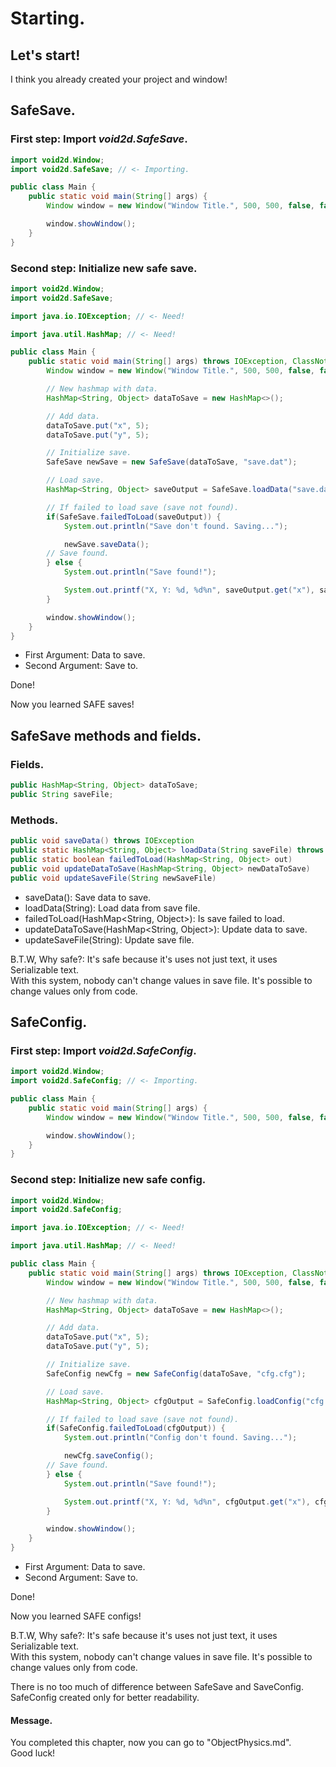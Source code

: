 # Starting.
## Let's start!
I think you already created your project and window!

## SafeSave.
### First step: Import *void2d.SafeSave*.
```java
import void2d.Window;
import void2d.SafeSave; // <- Importing.

public class Main {
    public static void main(String[] args) {
        Window window = new Window("Window Title.", 500, 500, false, false);

        window.showWindow();
    }
}
```

### Second step: Initialize new safe save.
```java
import void2d.Window;
import void2d.SafeSave;

import java.io.IOException; // <- Need!

import java.util.HashMap; // <- Need!

public class Main {
    public static void main(String[] args) throws IOException, ClassNotFoundException {
        Window window = new Window("Window Title.", 500, 500, false, false);

        // New hashmap with data.
        HashMap<String, Object> dataToSave = new HashMap<>();

        // Add data.
        dataToSave.put("x", 5);
        dataToSave.put("y", 5);

        // Initialize save.
        SafeSave newSave = new SafeSave(dataToSave, "save.dat");

        // Load save.
        HashMap<String, Object> saveOutput = SafeSave.loadData("save.dat");

        // If failed to load save (save not found).
        if(SafeSave.failedToLoad(saveOutput)) {
            System.out.println("Save don't found. Saving...");

            newSave.saveData();
        // Save found.
        } else {
            System.out.println("Save found!");

            System.out.printf("X, Y: %d, %d%n", saveOutput.get("x"), saveOutput.get("y"));
        }

        window.showWindow();
    }
}
```

- First Argument: Data to save.
- Second Argument: Save to.

Done!

Now you learned SAFE saves!

## SafeSave methods and fields.
### Fields.
```java
public HashMap<String, Object> dataToSave;
public String saveFile;
```

### Methods.
```java
public void saveData() throws IOException
public static HashMap<String, Object> loadData(String saveFile) throws IOException, ClassNotFoundException
public static boolean failedToLoad(HashMap<String, Object> out)
public void updateDataToSave(HashMap<String, Object> newDataToSave)
public void updateSaveFile(String newSaveFile)
```

- saveData(): Save data to save.
- loadData(String): Load data from save file.
- failedToLoad(HashMap<String, Object>): Is save failed to load.
- updateDataToSave(HashMap<String, Object>): Update data to save.
- updateSaveFile(String): Update save file.


B.T.W, Why safe?: It's safe because it's uses not just text, it uses Serializable text.
<br>With this system, nobody can't change values in save file. It's possible to change values only from code.

## SafeConfig.
### First step: Import *void2d.SafeConfig*.
```java
import void2d.Window;
import void2d.SafeConfig; // <- Importing.

public class Main {
    public static void main(String[] args) {
        Window window = new Window("Window Title.", 500, 500, false, false);

        window.showWindow();
    }
}
```

### Second step: Initialize new safe config.
```java
import void2d.Window;
import void2d.SafeConfig;

import java.io.IOException; // <- Need!

import java.util.HashMap; // <- Need!

public class Main {
    public static void main(String[] args) throws IOException, ClassNotFoundException {
        Window window = new Window("Window Title.", 500, 500, false, false);

        // New hashmap with data.
        HashMap<String, Object> dataToSave = new HashMap<>();

        // Add data.
        dataToSave.put("x", 5);
        dataToSave.put("y", 5);

        // Initialize save.
        SafeConfig newCfg = new SafeConfig(dataToSave, "cfg.cfg");

        // Load save.
        HashMap<String, Object> cfgOutput = SafeConfig.loadConfig("cfg.cfg");

        // If failed to load save (save not found).
        if(SafeConfig.failedToLoad(cfgOutput)) {
            System.out.println("Config don't found. Saving...");

            newCfg.saveConfig();
        // Save found.
        } else {
            System.out.println("Save found!");

            System.out.printf("X, Y: %d, %d%n", cfgOutput.get("x"), cfgOutput.get("y"));
        }

        window.showWindow();
    }
}
```

- First Argument: Data to save.
- Second Argument: Save to.

Done!

Now you learned SAFE configs!

B.T.W, Why safe?: It's safe because it's uses not just text, it uses Serializable text.
<br>With this system, nobody can't change values in save file. It's possible to change values only from code.

There is no too much of difference between SafeSave and SaveConfig.<br>
SafeConfig created only for better readability.<br>

#### Message.
You completed this chapter, now you can go to "ObjectPhysics.md".
<br>Good luck!
